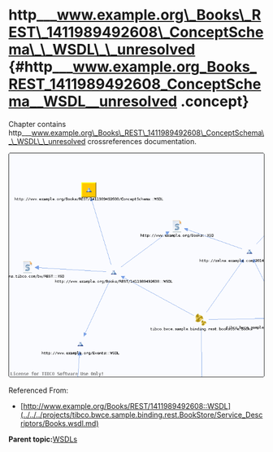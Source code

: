 # http\_\_\_www.example.org\_Books\_REST\_1411989492608\_ConceptSchema\_\_WSDL\_\_unresolved {#http___www.example.org_Books_REST_1411989492608_ConceptSchema__WSDL__unresolved .concept}

Chapter contains http\_\_\_www.example.org\_Books\_REST\_1411989492608\_ConceptSchema\_\_WSDL\_\_unresolved crossreferences documentation.

![](cross_http___www.example.org_Books_REST_1411989492608_ConceptSchema__WSDL.png)

Referenced From:

-   [http://www.example.org/Books/REST/1411989492608::WSDL](../../../projects/tibco.bwce.sample.binding.rest.BookStore/Service_Descriptors/Books.wsdl.md)

**Parent topic:**[WSDLs](../../../cross/dependencies/wsdls/wsdls.md)

